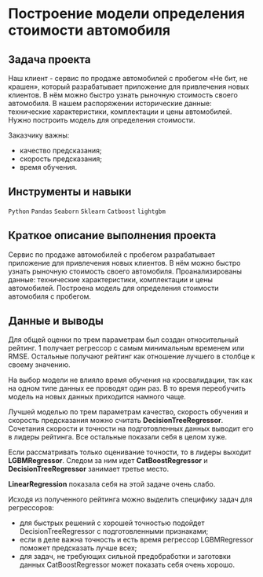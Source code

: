 # Построение модели определения стоимости автомобиля

## Задача проекта

Наш клиент - сервис по продаже автомобилей с пробегом «Не бит, не крашен», который разрабатывает приложение для привлечения новых клиентов. В нём можно быстро узнать рыночную стоимость своего автомобиля. В нашем распоряжении исторические данные: технические характеристики, комплектации и цены автомобилей. Нужно построить модель для определения стоимости.

Заказчику важны:
- качество предсказания;
- скорость предсказания;
- время обучения.

## Инструменты и навыки

`Python`
`Pandas`
`Seaborn`
`Sklearn`
`Catboost`
`lightgbm`

## Краткое описание выполнения проекта

Сервис по продаже автомобилей с пробегом разрабатывает приложение для привлечения новых клиентов. В нём можно быстро узнать рыночную стоимость своего автомобиля. Проанализированы данные: технические характеристики, комплектации и цены автомобилей. Построена модель для определения стоимости автомобиля с пробегом.

## Данные и выводы

Для общей оценки по трем параметрам был создан относительный рейтинг. 1 получает регрессор с самым минимальным временем или RMSE. Остальные получают рейтинг как отношение лучшего в столбце к своему значению.

На выбор модели не влияло время обучения на кросвалидации, так как на одном типе данных ее проводят один раз. В то время переобучить модель на новых данных приходится намного чаще.

Лучшей моделью по трем параметрам качество, скорость обучения и скорость предсказания можно считать **DecisionTreeRegressor**. Сочетания скорости и точности на подготовленных данных выводит его в лидеры рейтинга. Все остальные показали себя в целом хуже.

Если рассматривать только оценивание точности, то в лидеры выходит **LGBMRegressor**. Следом за ним идет **CatBoostRegressor** и **DecisionTreeRegressor** занимает третье место.

**LinearRegression** показала себя на этой задаче очень слабо.

Исходя из полученного рейтинга можно выделить специфику задач для регрессоров:
- для быстрых решений с хорошей точностью подойдет DecisionTreeRegressor с подготовленными признаками;
- если в деле важна точность и есть время регрессор LGBMRegressor поможет предсказать лучше всех;
- для задач, не требующих сильной предобработки и заготовки данных CatBoostRegressor может показать себя очень хорошо.

